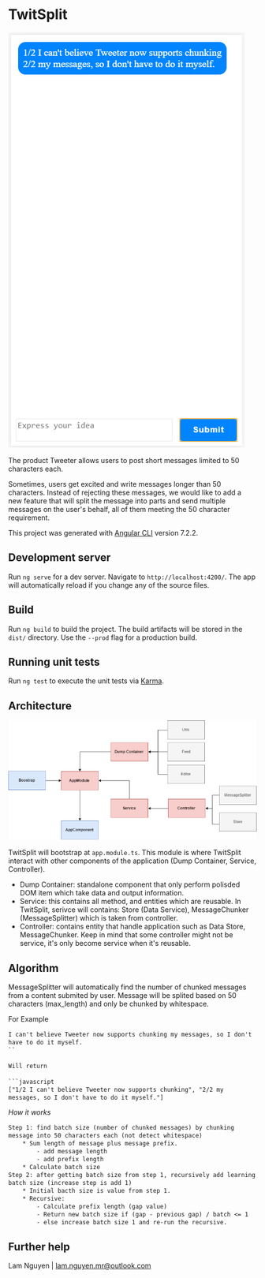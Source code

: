 # TwitSplit

![TwitSplit Mobile Version](./src/assets/images/TwitSplit.PNG)


The product Tweeter allows users to post short messages limited to 50 characters each. 
 
Sometimes, users get excited and write messages longer than 50 characters. Instead of rejecting these messages, we would like to add a new feature that will split the message into parts and send multiple messages on the user's behalf, all of them meeting the 50 character requirement.

This project was generated with [Angular CLI](https://github.com/angular/angular-cli) version 7.2.2.


## Development server

Run `ng serve` for a dev server. Navigate to `http://localhost:4200/`. The app will automatically reload if you change any of the source files.

## Build

Run `ng build` to build the project. The build artifacts will be stored in the `dist/` directory. Use the `--prod` flag for a production build.

## Running unit tests

Run `ng test` to execute the unit tests via [Karma](https://karma-runner.github.io).


## Architecture

![TwitSplit Architecture](./src/assets/images/Architecture.png)

TwitSplit will bootstrap at `app.module.ts`. This module is where TwitSplit interact with other components of the application (Dump Container, Service, Controller).

* Dump Container: standalone component that only perform polisded DOM item which take data and output information.
* Service: this contains all method, and entities which are reusable. In TwitSplit, serivce will contains: Store (Data Service), MessageChunker (MessageSplitter) which is taken from controller.
* Controller: contains entity that handle application such as Data Store, MessageChunker. Keep in mind that some controller might not be service, it's only become service when it's reusable.

## Algorithm

MessageSplitter will automatically find the number of chunked messages from a content submited by user. Message will be splited based on 50 characters (max_length) and only be chunked by whitespace. 

For Example

```
I can't believe Tweeter now supports chunking my messages, so I don't have to do it myself.
``

Will return 

```javascript
["1/2 I can't believe Tweeter now supports chunking", "2/2 my messages, so I don't have to do it myself."]
```

*How it works*

```
Step 1: find batch size (number of chunked messages) by chunking message into 50 characters each (not detect whitespace)
    * Sum length of message plus message prefix.
        - add message length
        - add prefix length
    * Calculate batch size
Step 2: after getting batch size from step 1, recursively add learning batch size (increase step is add 1)
    * Initial bacth size is value from step 1.
    * Recursive:
        - Calculate prefix length (gap value) 
        - Return new batch size if (gap - previous gap) / batch <= 1
        - else increase batch size 1 and re-run the recursive.
```

## Further help

Lam Nguyen | lam.nguyen.mr@outlook.com